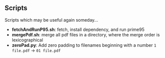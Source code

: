 ## Scripts
Scripts which may be useful again someday...

* **fetchAndRunP95.sh**: fetch, install dependency, and run prime95
* **mergePdf.sh**: merge all pdf files in a directory, where the merge order is lexicographical
* **zeroPad.py**: Add zero padding to filenames beginning with a number ```1 file.pdf``` -> ```01 file.pdf```
